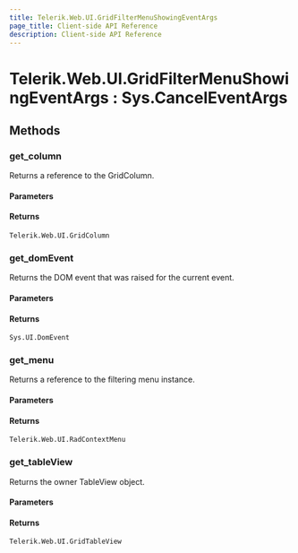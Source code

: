 ```yaml
---
title: Telerik.Web.UI.GridFilterMenuShowingEventArgs
page_title: Client-side API Reference
description: Client-side API Reference
---
```


# Telerik.Web.UI.GridFilterMenuShowingEventArgs : Sys.CancelEventArgs 

## Methods

###  get_column

Returns a reference to the GridColumn.

#### Parameters

#### Returns

`Telerik.Web.UI.GridColumn`

###  get_domEvent

Returns the DOM event that was raised for the current event.

#### Parameters

#### Returns

`Sys.UI.DomEvent` 

###  get_menu

Returns a reference to the filtering menu instance.

#### Parameters

#### Returns

`Telerik.Web.UI.RadContextMenu`

###  get_tableView

Returns the owner TableView object.

#### Parameters

#### Returns

`Telerik.Web.UI.GridTableView` 






